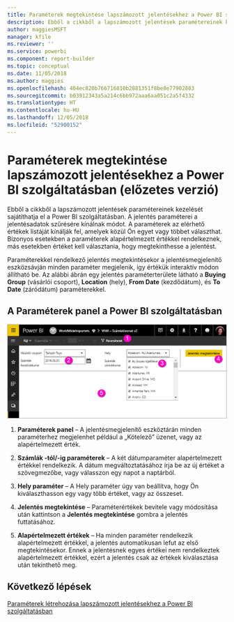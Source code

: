 ```yaml
---
title: Paraméterek megtekintése lapszámozott jelentésekhez a Power BI szolgáltatásban (előzetes verzió)
description: Ebből a cikkből a lapszámozott jelentések paramétereinek kezelését sajátíthatja el a Power BI szolgáltatásban.
author: maggiesMSFT
manager: kfile
ms.reviewer: ''
ms.service: powerbi
ms.component: report-builder
ms.topic: conceptual
ms.date: 11/05/2018
ms.author: maggies
ms.openlocfilehash: 404ec820b766716810b2881351f8be8e77902803
ms.sourcegitcommit: b03912343a5a214c6bb972aaa6aa051c2a5f4332
ms.translationtype: HT
ms.contentlocale: hu-HU
ms.lasthandoff: 12/05/2018
ms.locfileid: "52900152"
---
```

# <a name="view-parameters-for-paginated-reports-in-the-power-bi-service-preview"></a>Paraméterek megtekintése lapszámozott jelentésekhez a Power BI szolgáltatásban (előzetes verzió)

Ebből a cikkből a lapszámozott jelentések paramétereinek kezelését sajátíthatja el a Power BI szolgáltatásban.  A jelentés paraméterei a jelentésadatok szűrésére kínálnak módot. A paraméterek az elérhető értékek listáját kínálják fel, amelyek közül Ön egyet vagy többet választhat. Bizonyos esetekben a paraméterek alapértelmezett értékkel rendelkeznek, más esetekben értéket kell választania, hogy megtekinthesse a jelentést.  

Paraméterekkel rendelkező jelentés megtekintésekor a jelentésmegjelenítő eszközsávján minden paraméter megjelenik, így értékük interaktív módon állítható be. Az alábbi ábrán egy jelentés paraméterterülete látható a **Buying Group** (vásárlói csoport), **Location** (hely), **From Date** (kezdődátum), és **To Date** (záródátum) paraméterekkel.  

## <a name="parameters-pane-in-the-power-bi-service"></a>A Paraméterek panel a Power BI szolgáltatásban

![Paraméterekkel rendelkező lapszámozott jelentés megtekintése](media/paginated-reports-view-parameters/power-bi-paginated-view-parameters.png)
  
1.  **Paraméterek panel** – A jelentésmegjelenítő eszköztárán minden paraméterhez megjelenhet például a „Kötelező” üzenet, vagy az alapértelmezett érték.    
  
2.  **Számlák -tól/-ig paraméterek** – A két dátumparaméter alapértelmezett értékkel rendelkezik. A dátum megváltoztatásához írja be az új értéket a szövegmezőbe, vagy válasszon egy napot a naptárból.  
  
3.  **Hely paraméter** – A Hely paraméter úgy van beállítva, hogy Ön kiválaszthasson egy vagy több értéket, vagy az összeset. 
  
4.  **Jelentés megtekintése** – Paraméterértékek bevitele vagy módosítása után kattintson a **Jelentés megtekintése** gombra a jelentés futtatásához. 

5. **Alapértelmezett értékek** – Ha minden paraméter rendelkezik alapértelmezett értékkel, a jelentés automatikusan lefut az első megtekintésekor. Ennek a jelentésnek egyes értékei nem rendelkeztek alapértelmezett értékkel, ezért a jelentés csak az értékek kiválasztása után tekinthető meg.  

## <a name="next-steps"></a>Következő lépések

[Paraméterek létrehozása lapszámozott jelentésekhez a Power BI szolgáltatásban](paginated-reports-parameters.md)
